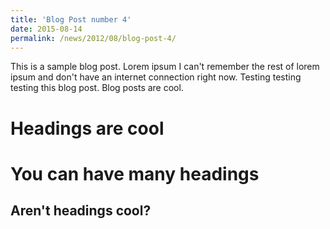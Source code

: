 ```yaml
---
title: 'Blog Post number 4'
date: 2015-08-14
permalink: /news/2012/08/blog-post-4/
---
```


This is a sample blog post. Lorem ipsum I can't remember the rest of lorem ipsum and don't have an internet connection right now. Testing testing testing this blog post. Blog posts are cool.

Headings are cool
======

You can have many headings
======

Aren't headings cool?
------